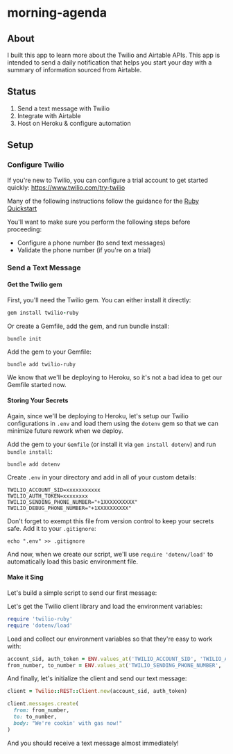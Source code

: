 # morning-agenda

## About

I built this app to learn more about the Twilio and Airtable APIs. This app is intended to send a daily notification that helps you start your day with a summary of information sourced from Airtable.

## Status

1. Send a text message with Twilio
2. Integrate with Airtable
3. Host on Heroku & configure automation

## Setup

### Configure Twilio

If you're new to Twilio, you can configure a trial account to get started quickly: https://www.twilio.com/try-twilio

Many of the following instructions follow the guidance for the [Ruby Quickstart](https://www.twilio.com/docs/sms/quickstart/ruby#install-ruby-and-the-twilio-helper-library)

You'll want to make sure you perform the following steps before proceeding:
 * Configure a phone number (to send text messages)
 * Validate the phone number (if you're on a trial)

### Send a Text Message

#### Get the Twilio gem

First, you'll need the Twilio gem. You can either install it directly:

```ruby
gem install twilio-ruby
```

Or create a Gemfile, add the gem, and run bundle install:

```
bundle init
```

Add the gem to your Gemfile:

```
bundle add twilio-ruby
```

We know that we'll be deploying to Heroku, so it's not a bad idea to get our Gemfile started now.

#### Storing Your Secrets

Again, since we'll be deploying to Heroku, let's setup our Twilio configurations in `.env` and load them using the `dotenv` gem so that we can minimize future rework when we deploy.

Add the gem to your `Gemfile` (or install it via `gem install dotenv`) and run `bundle install`:

```
bundle add dotenv
```

Create `.env` in your directory and add in all of your custom details:

```
TWILIO_ACCOUNT_SID=xxxxxxxxxxx
TWILIO_AUTH_TOKEN=xxxxxxxx
TWILIO_SENDING_PHONE_NUMBER="+1XXXXXXXXXX"
TWILIO_DEBUG_PHONE_NUMBER="+1XXXXXXXXXX"
```

Don't forget to exempt this file from version control to keep your secrets safe. Add it to your `.gitignore`:

`echo ".env" >> .gitignore`

And now, when we create our script, we'll use `require 'dotenv/load'` to automatically load this basic environment file.

#### Make it Sing

Let's build a simple script to send our first message:

Let's get the Twilio client library and load the environment variables:
```ruby
require 'twilio-ruby'
require 'dotenv/load'
```

Load and collect our environment variables so that they're easy to work with:

```ruby
account_sid, auth_token = ENV.values_at('TWILIO_ACCOUNT_SID', 'TWILIO_AUTH_TOKEN')
from_number, to_number = ENV.values_at('TWILIO_SENDING_PHONE_NUMBER', 'TWILIO_DEBUG_PHONE_NUMBER')
```

And finally, let's initialize the client and send our text message:

```ruby
client = Twilio::REST::Client.new(account_sid, auth_token)

client.messages.create(
  from: from_number,
  to: to_number,
  body: "We're cookin' with gas now!"
)
```

And you should receive a text message almost immediately!